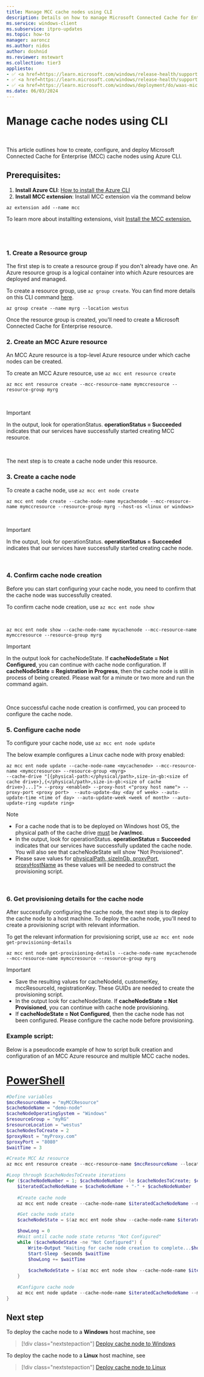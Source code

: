 ```yaml
---
title: Manage MCC cache nodes using CLI
description: Details on how to manage Microsoft Connected Cache for Enterprise (MCC) cache nodes via Azure CLI commands.
ms.service: windows-client
ms.subservice: itpro-updates
ms.topic: how-to
manager: aaroncz
ms.author: nidos
author: doshnid
ms.reviewer: mstewart
ms.collection: tier3
appliesto: 
- ✅ <a href=https://learn.microsoft.com/windows/release-health/supported-versions-windows-client target=_blank>Windows 11</a>
- ✅ <a href=https://learn.microsoft.com/windows/release-health/supported-versions-windows-client target=_blank>Windows 10</a>
- ✅ <a href=https://learn.microsoft.com/windows/deployment/do/waas-microsoft-connected-cache target=_blank>Microsoft Connected Cache for Enterprise</a>	
ms.date: 06/03/2024
---
```


# Manage cache nodes using CLI

<br>

This article outlines how to create, configure, and deploy Microsoft Connected Cache for Enterprise (MCC) cache nodes using Azure CLI.

 
## Prerequisites:
1. **Install Azure CLI**: [How to install the Azure CLI](/cli/azure/install-azure-cli)
1. **Install MCC extension**: Install MCC extension via the command below

```azurecli-interactive
az extension add --name mcc
```

To learn more about installting extensions, visit [Install the MCC extension.](/cli/azure/azure-cli-extensions-overview#how-to-install-extensions)

<br>
<br>

### 1. Create a Resource group

The first step is to create a resource group if you don't already have one.
An Azure resource group is a logical container into which Azure resources are deployed and managed.

To create a resource group, use `az group create`. You can find more details on this CLI command [here](/cli/azure/group#az-group-create).
<br>

```azurecli-interactive
az group create --name myrg --location westus
```

Once the resource group is created, you'll need to create a Microsoft Connected Cache for Enterprise resource.

### 2. Create an MCC Azure resource

An MCC Azure resource is a top-level Azure resource under which cache nodes can be created.

To create an MCC Azure resource, use `az mcc ent resource create`

```azurecli-interactive
az mcc ent resource create --mcc-resource-name mymccresource --resource-group myrg
```

<br>

>[!IMPORTANT]
>In the output, look for operationStatus. **operationStatus = Succeeded** indicates that our services have successfully started creating MCC resource.

<br>

The next step is to create a cache node under this resource.


### 3. Create a cache node

To create a cache node, use `az mcc ent node create`

```azurecli-interactive
az mcc ent node create --cache-node-name mycachenode --mcc-resource-name mymccresource --resource-group myrg --host-os <linux or windows>
```

<br>

>[!IMPORTANT]
>In the output, look for operationStatus. **operationStatus = Succeeded** indicates that our services have successfully started creating cache node.

<br>

### 4. Confirm cache node creation

Before you can start configuring your cache node, you need to confirm that the cache node was successfully created.

To confirm cache node creation, use `az mcc ent node show`

<br>

```azurecli-interactive
az mcc ent node show --cache-node-name mycachenode --mcc-resource-name mymccresource --resource-group myrg  
```

>[!IMPORTANT]
>In the output look for cacheNodeState. If **cacheNodeState = Not Configured**, you can continue with cache node configuration.
>If **cacheNodeState = Registration in Progress**, then the cache node is still in process of being created. Please wait for a minute or two more and run the command again.

<br>

Once successful cache node creation is confirmed, you can proceed to configure the cache node.


### 5. Configure cache node

To configure your cache node, use `az mcc ent node update`

The below example configures a Linux cache node with proxy enabled:

```azurecli-interactive
az mcc ent node update --cache-node-name <mycachenode> --mcc-resource-name <mymccresource> --resource-group <myrg>
--cache-drive "[{physical-path:</physical/path>,size-in-gb:<size of cache drive>},{</physical/path>,size-in-gb:<size of cache drive>}...]"> --proxy <enabled> --proxy-host <"proxy host name"> --proxy-port <proxy port>  --auto-update-day <day of week> --auto-update-time <time of day> --auto-update-week <week of month> --auto-update-ring <update ring>
```

>[!Note]
>* For a cache node that is to be deployed on Windows host OS, the physical path of the cache drive <u>must</u> be **/var/mcc**.<br>
>* In the output, look for operationStatus. **operationStatus = Succeeded** indicates that our services have successfully updated the cache node. You will also see that cacheNodeState will show "Not Provisioned". <br>
>* Please save values for <u>physicalPath, sizeInGb, proxyPort, proxyHostName</u> as these values will be needed to construct the provisioning script.


<br>

### 6. Get provisioning details for the cache node

After successfully configuring the cache node, the next step is to deploy the cache node to a host machine. To deploy the cache node, you'll need to create a provisioning script with relevant information.

To get the relevant information for provisioning script, use `az mcc ent node get-provisioning-details`

```azurecli-interactive
az mcc ent node get-provisioning-details --cache-node-name mycachenode --mcc-resource-name mymccresource --resource-group myrg
```

>[!IMPORTANT]
>* Save the resulting values for cacheNodeId, customerKey, mccResourceId, registrationKey. These GUIDs are needed to create the provisioning script.
>* In the output look for cacheNodeState. If **cacheNodeState = Not Provisioned**, you can continue with cache node provisioning.
>* If **cacheNodeState = Not Configured**, then the cache node has not been configured. Please configure the cache node before provisioning.

### Example script:

Below is a pseudocode example of how to script bulk creation and configuration of an MCC Azure resource and multiple MCC cache nodes.

<!--# [Bash](#tab/bash)

:::code language="azurecli" source="~/azure_cli_scripts/azure-cli/create-azure-resources-at-scale/bash/create-azure-resources-at-scale.sh" id="step4":::

In your console output, are you missing the last row in your CSV file?  This can be caused by a missing line continuation character after the last line. Add a blank line at the end of your CSV file to fix the issue.

# [PowerShell](#tab/powershell)

:::code language="azurecli" source="~/azure_cli_scripts/azure-cli/create-azure-resources-at-scale/powershell/create-azure-resources-at-scale.ps1" id="step4":::

-->

# [PowerShell](#tab/powershell)

```powershell
#Define variables
$mccResourceName = "myMCCResource"
$cacheNodeName = "demo-node"
$cacheNodeOperatingSystem = "Windows"
$resourceGroup = "myRG"
$resourceLocation = "westus"
$cacheNodesToCreate = 2
$proxyHost = "myProxy.com"
$proxyPort = "8080"
$waitTime = 3

#Create MCC Az resource
az mcc ent resource create --mcc-resource-name $mccResourceName --location $resourceLocation --resource-group $resourceGroup

#Loop through $cacheNodesToCreate iterations
for ($cacheNodeNumber = 1; $cacheNodeNumber -le $cacheNodesToCreate; $cacheNodeNumber++) {
    $iteratedCacheNodeName = $cacheNodeName + "-" + $cacheNodeNumber
    
    #Create cache node
    az mcc ent node create --cache-node-name $iteratedCacheNodeName --mcc-resource-name $mccResourceName --host-os $cacheNodeOperatingSystem --resource-group $resourceGroup

    #Get cache node state
    $cacheNodeState = $(az mcc ent node show --cache-node-name $iteratedCacheNodeName --mcc-resource-name $mccResourceName --resource-group $resourceGroup --query "cacheNodeState") | ConvertFrom-Json

    $howLong = 0
    #Wait until cache node state returns "Not Configured"
    while ($cacheNodeState -ne "Not Configured") {
        Write-Output "Waiting for cache node creation to complete...$howLong seconds"
        Start-Sleep -Seconds $waitTime
        $howLong += $waitTime
    
        $cacheNodeState = $(az mcc ent node show --cache-node-name $iteratedCacheNodeName --mcc-resource-name $mccResourceName --resource-group $resourceGroup --query "cacheNodeState") | ConvertFrom-Json
    }

    #Configure cache node
    az mcc ent node update --cache-node-name $iteratedCacheNodeName --mcc-resource-name $mccResourceName --resource-group $resourceGroup --cache-drive  "[{physical-path:/var/mcc,size-in-gb:50}]" --proxy enabled --proxy-host $proxyHost --proxy-port $proxyPort
}
```

## Next step

To deploy the cache node to a **Windows** host machine, see 
>[!div class="nextstepaction"]
>[Deploy cache node to Windows](mcc-ent-deploy-to-windows.md)

To deploy the cache node to a **Linux** host machine, see 
>[!div class="nextstepaction"]
>[Deploy cache node to Linux](mcc-ent-deploy-to-linux.md)

